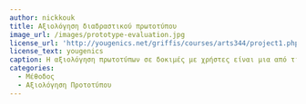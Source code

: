 ```yaml
---
author: nickkouk
title: Αξιολόγηση διαδραστικού πρωτοτύπου 
image_url: /images/prototype-evaluation.jpg
license_url: 'http://yougenics.net/griffis/courses/arts344/project1.php'
license_text: yougenics
caption: H αξιολόγηση πρωτοτύπων σε δοκιμές με χρήστες είναι μια από τις σημαντικότερες δραστηριότητες του προγραμματισμού της διάδρασης καθώς μας βοηθά να κατανοήσουμε καλύτερα και να ορίσουμε τις ανάγκες ενός χρήστη ή μιας ομάδας χρηστών.
categories:
  - Μέθοδος
  - Αξιολόγηση Προτοτύπου
---
```

